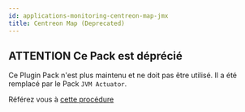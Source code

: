 ```yaml
---
id: applications-monitoring-centreon-map-jmx
title: Centreon Map (Deprecated)
---
```


## **ATTENTION** Ce Pack est déprécié

Ce Plugin Pack n'est plus maintenu et ne doit pas être utilisé. Il a été remplacé par le Pack `JVM Actuator`.

Référez vous à [cette procédure](applications-jvm-actuator)
